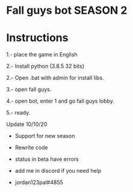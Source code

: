 # Fall guys bot SEASON 2

# Instructions

1.- place the game in English

2.- Install python (3.8.5 32 bits)

2.- Open .bat with admin for install libs.

3.- open fall guys.

4.- open bot, enter 1 and go fall guys lobby.

5.- ready.


Update 10/10/20

- Support for new season
- Rewrite code
- status in beta have errors

- add me in discord if you need help
- jordan123pal#4855

